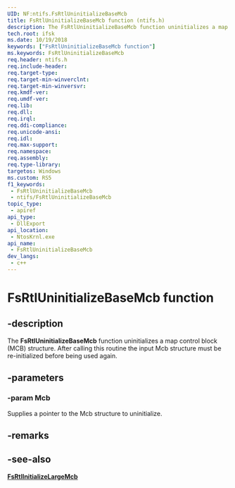 ```yaml
---
UID: NF:ntifs.FsRtlUninitializeBaseMcb
title: FsRtlUninitializeBaseMcb function (ntifs.h)
description: The FsRtlUninitializeBaseMcb function uninitializes a map control block (MCB) structure.  After calling this routine the input Mcb structure must be re-initialized before being used again.
tech.root: ifsk
ms.date: 10/19/2018
keywords: ["FsRtlUninitializeBaseMcb function"]
ms.keywords: FsRtlUninitializeBaseMcb
req.header: ntifs.h
req.include-header: 
req.target-type: 
req.target-min-winverclnt: 
req.target-min-winversvr: 
req.kmdf-ver: 
req.umdf-ver: 
req.lib: 
req.dll: 
req.irql: 
req.ddi-compliance: 
req.unicode-ansi: 
req.idl: 
req.max-support: 
req.namespace: 
req.assembly: 
req.type-library: 
targetos: Windows
ms.custom: RS5
f1_keywords:
 - FsRtlUninitializeBaseMcb
 - ntifs/FsRtlUninitializeBaseMcb
topic_type:
 - apiref
api_type:
 - DllExport
api_location:
 - NtosKrnl.exe
api_name:
 - FsRtlUninitializeBaseMcb
dev_langs:
 - c++
---
```


# FsRtlUninitializeBaseMcb function


## -description

The **FsRtlUninitializeBaseMcb** function uninitializes a map control block (MCB) structure.  After calling this routine the input Mcb structure must be re-initialized before being used again.

## -parameters

### -param Mcb

Supplies a pointer to the Mcb structure to uninitialize.

## -remarks

## -see-also

[**FsRtlInitializeLargeMcb**](./nf-ntifs-_fsrtl_advanced_fcb_header-fsrtlinitializelargemcb.md)
